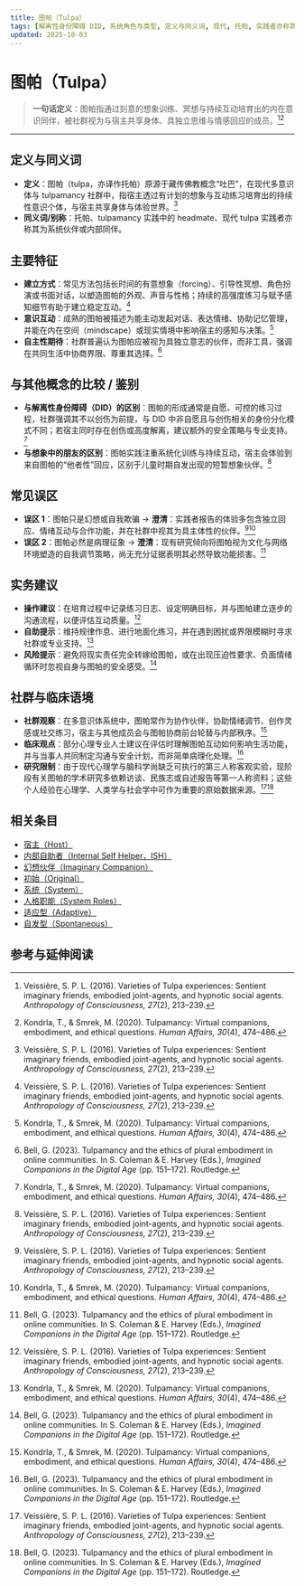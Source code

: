 ```yaml
---
title: 图帕（Tulpa）
tags: [解离性身份障碍 DID, 系统角色与类型, 定义与同义词, 现代, 托帕, 实践者亦称其为系统伙伴, 实践中的, 内部同伴]
updated: 2025-10-03
---
```


# 图帕（Tulpa）

> **一句话定义**：图帕指通过刻意的想象训练、冥想与持续互动培育出的内在意识同伴，被社群视为与宿主共享身体、具独立思维与情感回应的成员。[^veissiere2016][^kondrla2020]

---

## 定义与同义词

- **定义**：图帕（tulpa，亦译作托帕）原源于藏传佛教概念“吐巴”，在现代多意识体与 tulpamancy 社群中，指宿主透过有计划的想象与互动练习培育出的持续性意识个体，与宿主共享身体与体验世界。[^veissiere2016]
- **同义词/别称**：托帕、tulpamancy 实践中的 headmate、现代 tulpa 实践者亦称其为系统伙伴或内部同伴。

## 主要特征

- **建立方式**：常见方法包括长时间的有意想象（forcing）、引导性冥想、角色扮演或书面对话，以塑造图帕的外观、声音与性格；持续的高强度练习与赋予感知细节有助于建立稳定互动。[^veissiere2016]
- **意识互动**：成熟的图帕被描述为能主动发起对话、表达情绪、协助记忆管理，并能在内在空间（mindscape）或现实情境中影响宿主的感知与决策。[^kondrla2020]
- **自主性期待**：社群普遍认为图帕应被视为具独立意志的伙伴，而非工具，强调在共同生活中协商界限、尊重其选择。[^bell2023]

## 与其他概念的比较 / 鉴别

- **与解离性身份障碍（DID）的区别**：图帕的形成通常是自愿、可控的练习过程，社群强调其不以创伤为前提，与 DID 中非自愿且与创伤相关的身份分化模式不同；若宿主同时存在创伤或高度解离，建议额外的安全策略与专业支持。[^kondrla2020]
- **与想象中的朋友的区别**：图帕实践注重系统化训练与持续互动，宿主会体验到来自图帕的“他者性”回应，区别于儿童时期自发出现的短暂想象伙伴。[^veissiere2016]

## 常见误区

- **误区 1**：图帕只是幻想或自我欺骗 → **澄清**：实践者报告的体验多包含独立回应、情绪互动与合作功能，并在社群中视其为具主体性的伙伴。[^veissiere2016][^kondrla2020]
- **误区 2**：图帕必然是病理征象 → **澄清**：现有研究倾向将图帕视为文化与网络环境塑造的自我调节策略，尚无充分证据表明其必然导致功能损害。[^bell2023]

## 实务建议

- **操作建议**：在培育过程中记录练习日志、设定明确目标，并与图帕建立逐步的沟通流程，以便评估互动质量。[^veissiere2016]
- **自助提示**：维持规律作息、进行地面化练习，并在遇到困扰或界限模糊时寻求社群或专业支持。[^kondrla2020]
- **风险提示**：避免将现实责任完全转嫁给图帕，或在出现压迫性要求、负面情绪循环时忽视自身与图帕的安全感受。[^bell2023]

## 社群与临床语境

- **社群观察**：在多意识体系统中，图帕常作为协作伙伴，协助情绪调节、创作灵感或社交练习，宿主与其他成员会与图帕协商前台轮替与内部秩序。[^kondrla2020]
- **临床观点**：部分心理专业人士建议在评估时理解图帕互动如何影响生活功能，并与当事人共同制定沟通与安全计划，而非简单病理化处理。[^bell2023]
- **研究限制**：由于现代心理学与脑科学尚缺乏可执行的第三人称客观实验，现阶段有关图帕的学术研究多依赖访谈、民族志或自述报告等第一人称资料；这些个人经验在心理学、人类学与社会学中可作为重要的原始数据来源。[^veissiere2016][^bell2023]

## 相关条目

- [宿主（Host）](/entries/Host.md)
- [内部自助者（Internal Self Helper，ISH）](/entries/Internal-Self-Helper-ISH.md)
- [幻想伙伴（Imaginary Companion）](/entries/Imaginary-Companion.md)
- [初始（Original）](/entries/Original.md)
- [系统（System）](/entries/System.md)
- [人格职能（System Roles）](/entries/System-Roles.md)
- [适应型（Adaptive）](/entries/Adaptive.md)
- [自发型（Spontaneous）](/entries/Spontaneous.md)

## 参考与延伸阅读

[^veissiere2016]: Veissière, S. P. L. (2016). Varieties of Tulpa experiences: Sentient imaginary friends, embodied joint-agents, and hypnotic social agents. *Anthropology of Consciousness, 27*(2), 213–239.
[^kondrla2020]: Kondrla, T., & Smrek, M. (2020). Tulpamancy: Virtual companions, embodiment, and ethical questions. *Human Affairs, 30*(4), 474–486.
[^bell2023]: Bell, G. (2023). Tulpamancy and the ethics of plural embodiment in online communities. In S. Coleman & E. Harvey (Eds.), *Imagined Companions in the Digital Age* (pp. 151–172). Routledge.
